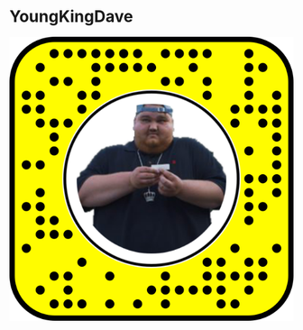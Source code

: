# YoungKingDave
[![Add it](snapcode.svg)](https://www.snapchat.com/unlock/?type=SNAPCODE&uuid=17cafddf9e134e09a0797a233ea8b366&metadata=01)
